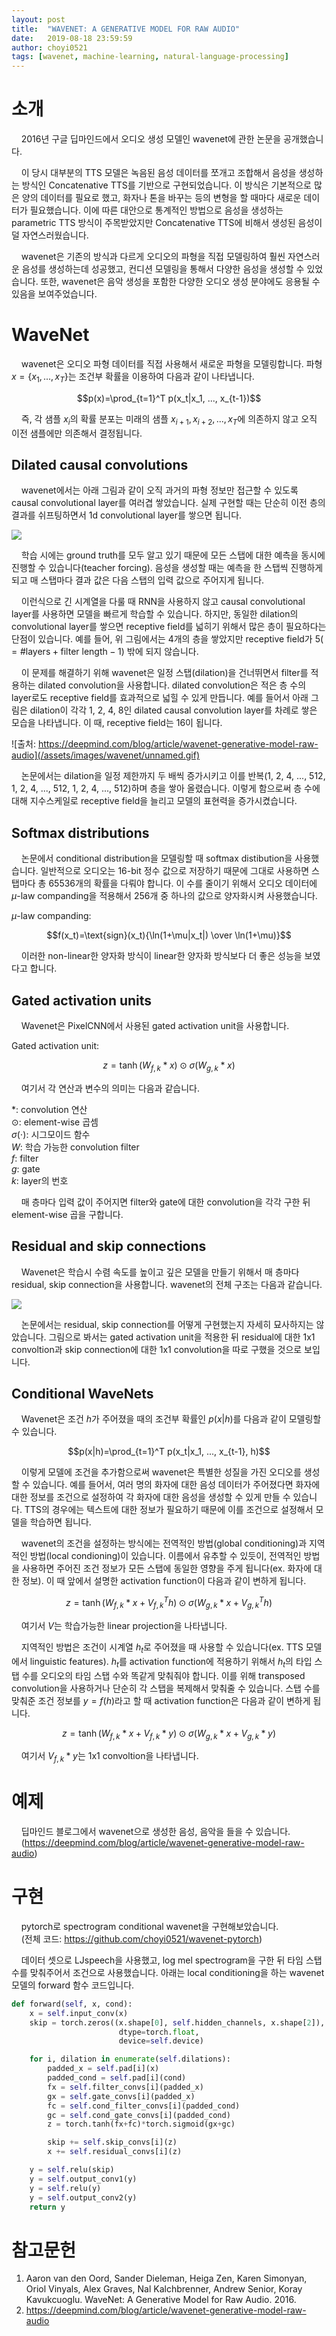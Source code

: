 ```yaml
---
layout: post
title:  "WAVENET: A GENERATIVE MODEL FOR RAW AUDIO"
date:   2019-08-18 23:59:59
author: choyi0521
tags: [wavenet, machine-learning, natural-language-processing]
---
```


# 소개
&nbsp;&nbsp;&nbsp;&nbsp;2016년 구글 딥마인드에서 오디오 생성 모델인 wavenet에 관한 논문을 공개했습니다.

&nbsp;&nbsp;&nbsp;&nbsp;이 당시 대부분의 TTS 모델은 녹음된 음성 데이터를 쪼개고 조합해서 음성을 생성하는 방식인 Concatenative TTS를 기반으로 구현되었습니다. 이 방식은 기본적으로 많은 양의 데이터를 필요로 했고, 화자나 톤을 바꾸는 등의 변형을 할 때마다 새로운 데이터가 필요했습니다. 이에 따른 대안으로 통계적인 방법으로 음성을 생성하는 parametric TTS 방식이 주목받았지만 Concatenative TTS에 비해서 생성된 음성이 덜 자연스러웠습니다.

&nbsp;&nbsp;&nbsp;&nbsp;wavenet은 기존의 방식과 다르게 오디오의 파형을 직접 모델링하여 훨씬 자연스러운 음성를 생성하는데 성공했고, 컨디션 모델링을 통해서 다양한 음성을 생성할 수 있었습니다. 또한, wavenet은 음악 생성을 포함한 다양한 오디오 생성 분야에도 응용될 수 있음을 보여주었습니다.

# WaveNet
&nbsp;&nbsp;&nbsp;&nbsp;wavenet은 오디오 파형 데이터를 직접 사용해서 새로운 파형을 모델링합니다. 파형 $x=\{x_1, ..., x_T\}$는 조건부 확률을 이용하여 다음과 같이 나타냅니다.

$$p(x)=\prod_{t=1}^T p(x_t|x_1, ..., x_{t-1})$$

&nbsp;&nbsp;&nbsp;&nbsp;즉, 각 샘플 $x_i$의 확률 분포는 미래의 샘플 $x_{i+1}, x_{i+2}, ..., x_T$에 의존하지 않고 오직 이전 샘플에만 의존해서 결정됩니다. 

## Dilated causal convolutions
&nbsp;&nbsp;&nbsp;&nbsp;wavenet에서는 아래 그림과 같이 오직 과거의 파형 정보만 접근할 수 있도록 causal convolutional layer를 여러겹 쌓았습니다. 실제 구현할 때는 단순히 이전 층의 결과를 쉬프팅하면서 1d convolutional layer를 쌓으면 됩니다.

![](/assets/images/wavenet/ccl.PNG)

&nbsp;&nbsp;&nbsp;&nbsp;학습 시에는 ground truth를 모두 알고 있기 때문에 모든 스탭에 대한 예측을 동시에 진행할 수 있습니다(teacher forcing). 음성을 생성할 때는 예측을 한 스탭씩 진행하게 되고 매 스탭마다 결과 값은 다음 스탭의 입력 값으로 주어지게 됩니다. 

&nbsp;&nbsp;&nbsp;&nbsp;이런식으로 긴 시계열을 다룰 때 RNN을 사용하지 않고 causal convolutional layer를 사용하면 모델을 빠르게 학습할 수 있습니다. 하지만, 동일한 dilation의 convolutional layer를 쌓으면 receptive field를 넓히기 위해서 많은 층이 필요하다는 단점이 있습니다. 예를 들어, 위 그림에서는 4개의 층을 쌓았지만 receptive field가 $5(=\text{\#layers}+\text{filter length}-1)$ 밖에 되지 않습니다.

&nbsp;&nbsp;&nbsp;&nbsp;이 문제를 해결하기 위해 wavenet은 일정 스탭(dilation)을 건너뛰면서 filter를 적용하는 dilated convolution을 사용합니다. dilated convolution은 적은 층 수의 layer로도 receptive field를 효과적으로 넓힐 수 있게 만듭니다. 예를 들어서 아래 그림은 dilation이 각각 1, 2, 4, 8인 dilated causal convolution layer를 차례로 쌓은 모습을 나타냅니다. 이 때, receptive field는 16이 됩니다.

<!--![](/assets/images/wavenet/dcl.PNG)-->
![출처: https://deepmind.com/blog/article/wavenet-generative-model-raw-audio](/assets/images/wavenet/unnamed.gif)

&nbsp;&nbsp;&nbsp;&nbsp;논문에서는 dilation을 일정 제한까지 두 배씩 증가시키고 이를 반복(1, 2, 4, ..., 512, 1, 2, 4, ..., 512, 1, 2, 4, ..., 512)하며 층을 쌓아 올렸습니다. 이렇게 함으로써 층 수에 대해 지수스케일로 receptive field을 늘리고 모델의 표현력을 증가시켰습니다.

## Softmax distributions

&nbsp;&nbsp;&nbsp;&nbsp;논문에서 conditional distribution을 모델링할 때 softmax distibution을 사용했습니다. 일반적으로 오디오는 16-bit 정수 값으로 저장하기 때문에 그대로 사용하면 스탭마다 총 65536개의 확률을 다뤄야 합니다. 이 수를 줄이기 위해서 오디오 데이터에 $\mu$-law companding을 적용해서 256개 중 하나의 값으로 양자화시켜 사용했습니다.

$\mu$-law companding:

$$f(x_t)=\text{sign}(x_t){\ln(1+\mu|x_t|) \over \ln(1+\mu)}$$

&nbsp;&nbsp;&nbsp;&nbsp;이러한 non-linear한 양자화 방식이 linear한 양자화 방식보다 더 좋은 성능을 보였다고 합니다.

## Gated activation units

&nbsp;&nbsp;&nbsp;&nbsp;Wavenet은 PixelCNN에서 사용된 gated activation unit을 사용합니다.

Gated activation unit:

$$z=\tanh(W_{f,k}*x)\odot\sigma(W_{g,k}*x)$$

&nbsp;&nbsp;&nbsp;&nbsp;여기서 각 연산과 변수의 의미는 다음과 같습니다.

*: convolution 연산  
$\odot$: element-wise 곱셈  
$\sigma(\cdot)$: 시그모이드 함수  
$W$: 학습 가능한 convolution filter  
$f$: filter  
$g$: gate  
$k$: layer의 번호  

&nbsp;&nbsp;&nbsp;&nbsp;매 층마다 입력 값이 주어지면 filter와 gate에 대한 convolution을 각각 구한 뒤 element-wise 곱을 구합니다.

## Residual and skip connections

&nbsp;&nbsp;&nbsp;&nbsp;Wavenet은 학습시 수렴 속도를 높이고 깊은 모델을 만들기 위해서 매 층마다 residual, skip connection을 사용합니다. wavenet의 전체 구조는 다음과 같습니다.

![](/assets/images/wavenet/arch.PNG)

&nbsp;&nbsp;&nbsp;&nbsp;논문에서는 residual, skip connection를 어떻게 구현했는지 자세히 묘사하지는 않았습니다. 그림으로 봐서는 gated activation unit을 적용한 뒤 residual에 대한 1x1 convoltion과 skip connection에 대한 1x1 convolution을 따로 구했을 것으로 보입니다.

## Conditional WaveNets

&nbsp;&nbsp;&nbsp;&nbsp;Wavenet은 조건 $h$가 주어졌을 때의 조건부 확률인 $p(x|h)$를 다음과 같이 모델링할 수 있습니다.

$$p(x|h)=\prod_{t=1}^T p(x_t|x_1, ..., x_{t-1}, h)$$

&nbsp;&nbsp;&nbsp;&nbsp;이렇게 모델에 조건을 추가함으로써 wavenet은 특별한 성질을 가진 오디오를 생성할 수 있습니다. 예를 들어서, 여러 명의 화자에 대한 음성 데이터가 주어졌다면 화자에 대한 정보를 조건으로 설정하여 각 화자에 대한 음성을 생성할 수 있게 만들 수 있습니다. TTS의 경우에는 텍스트에 대한 정보가 필요하기 때문에 이를 조건으로 설정해서 모델을 학습하면 됩니다.

&nbsp;&nbsp;&nbsp;&nbsp;wavenet의 조건을 설정하는 방식에는 전역적인 방법(global conditioning)과 지역적인 방법(local condioning)이 있습니다. 이름에서 유추할 수 있듯이, 전역적인 방법을 사용하면 주어진 조건 정보가 모든 스탭에 동일한 영향을 주게 됩니다(ex. 화자에 대한 정보). 이 때 앞에서 설명한 activation function이 다음과 같이 변하게 됩니다.

$$z=\tanh(W_{f,k}*x+V_{f,k}^T h)\odot\sigma(W_{g,k}*x+V_{g,k}^T h)$$

&nbsp;&nbsp;&nbsp;&nbsp;여기서 $V$는 학습가능한 linear projection을 나타냅니다.

 &nbsp;&nbsp;&nbsp;&nbsp;지역적인 방법은 조건이 시계열 $h_t$로 주어졌을 때 사용할 수 있습니다(ex. TTS 모델에서 linguistic features). $h_t$를 activation function에 적용하기 위해서 $h_t$의 타입 스탭 수를 오디오의 타임 스탭 수와 똑같게 맞춰줘야 합니다. 이를 위해 transposed convolution을 사용하거나 단순히 각 스탭을 복제해서 맞춰줄 수 있습니다. 스탭 수를 맞춰준 조건 정보를 $y=f(h)$라고 할 때 activation function은 다음과 같이 변하게 됩니다.

 $$z=\tanh(W_{f,k}*x+V_{f,k}*y)\odot\sigma(W_{g,k}*x+V_{g,k}*y)$$

 &nbsp;&nbsp;&nbsp;&nbsp;여기서 $V_{f,k}*y$는 1x1 convoltion을 나타냅니다.

# 예제

&nbsp;&nbsp;&nbsp;&nbsp;딥마인드 블로그에서 wavenet으로 생성한 음성, 음악을 들을 수 있습니다.  
&nbsp;&nbsp;&nbsp;&nbsp;(https://deepmind.com/blog/article/wavenet-generative-model-raw-audio)

# 구현

&nbsp;&nbsp;&nbsp;&nbsp;pytorch로 spectrogram conditional wavenet을 구현해보았습니다.  
&nbsp;&nbsp;&nbsp;&nbsp;(전체 코드: https://github.com/choyi0521/wavenet-pytorch)

&nbsp;&nbsp;&nbsp;&nbsp;데이터 셋으로 LJspeech을 사용했고, log mel spectrogram을 구한 뒤 타임 스탭 수를 맞춰주어서 조건으로 사용했습니다. 아래는 local conditioning을 하는 wavenet 모델의 forward 함수 코드입니다.
```python
def forward(self, x, cond):
    x = self.input_conv(x)
    skip = torch.zeros((x.shape[0], self.hidden_channels, x.shape[2]),
                        dtype=torch.float,
                        device=self.device)

    for i, dilation in enumerate(self.dilations):
        padded_x = self.pad[i](x)
        padded_cond = self.pad[i](cond)
        fx = self.filter_convs[i](padded_x)
        gx = self.gate_convs[i](padded_x)
        fc = self.cond_filter_convs[i](padded_cond)
        gc = self.cond_gate_convs[i](padded_cond)
        z = torch.tanh(fx+fc)*torch.sigmoid(gx+gc)

        skip += self.skip_convs[i](z)
        x += self.residual_convs[i](z)

    y = self.relu(skip)
    y = self.output_conv1(y)
    y = self.relu(y)
    y = self.output_conv2(y)
    return y
```


# 참고문헌

1. Aaron van den Oord, Sander Dieleman, Heiga Zen, Karen Simonyan, Oriol Vinyals, Alex Graves, Nal Kalchbrenner, Andrew Senior, Koray Kavukcuoglu. WaveNet: A Generative Model for Raw Audio. 2016.
2. https://deepmind.com/blog/article/wavenet-generative-model-raw-audio
